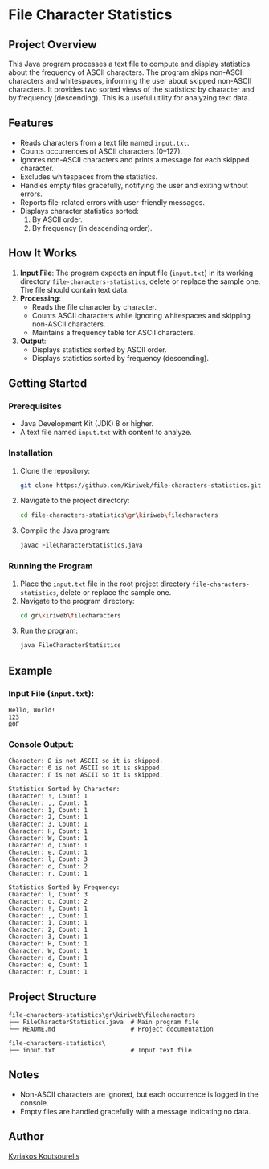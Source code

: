# File Character Statistics

## Project Overview
This Java program processes a text file to compute and display statistics about the frequency of ASCII characters. 
The program skips non-ASCII characters and whitespaces, informing the user about skipped non-ASCII characters. 
It provides two sorted views of the statistics: by character and by frequency (descending). This is a useful utility 
for analyzing text data.

## Features
- Reads characters from a text file named `input.txt`.
- Counts occurrences of ASCII characters (0–127).
- Ignores non-ASCII characters and prints a message for each skipped character.
- Excludes whitespaces from the statistics.
- Handles empty files gracefully, notifying the user and exiting without errors.
- Reports file-related errors with user-friendly messages.
- Displays character statistics sorted:
  1. By ASCII order.
  2. By frequency (in descending order).

## How It Works
1. **Input File**: The program expects an input file (`input.txt`) in its working directory `file-characters-statistics`, 
   delete or replace the sample one. The file should contain text data.
2. **Processing**:
   - Reads the file character by character.
   - Counts ASCII characters while ignoring whitespaces and skipping non-ASCII characters.
   - Maintains a frequency table for ASCII characters.
3. **Output**:
   - Displays statistics sorted by ASCII order.
   - Displays statistics sorted by frequency (descending).

## Getting Started

### Prerequisites
- Java Development Kit (JDK) 8 or higher.
- A text file named `input.txt` with content to analyze.

### Installation
1. Clone the repository:
   ```bash
   git clone https://github.com/Kiriweb/file-characters-statistics.git
   ```
2. Navigate to the project directory:
   ```bash
   cd file-characters-statistics\gr\kiriweb\filecharacters
   ```
3. Compile the Java program:
   ```bash
   javac FileCharacterStatistics.java
   ```

### Running the Program
1. Place the `input.txt` file in the root project directory `file-characters-statistics`, delete or replace the sample one.
2. Navigate to the program directory:
   ```bash
   cd gr\kiriweb\filecharacters
   ```
3. Run the program:
   ```bash
   java FileCharacterStatistics
   ```

## Example

### Input File (`input.txt`):
```
Hello, World!
123
ΩΘΓ
```

### Console Output:
```
Character: Ω is not ASCII so it is skipped.
Character: Θ is not ASCII so it is skipped.
Character: Γ is not ASCII so it is skipped.

Statistics Sorted by Character:
Character: !, Count: 1
Character: ,, Count: 1
Character: 1, Count: 1
Character: 2, Count: 1
Character: 3, Count: 1
Character: H, Count: 1
Character: W, Count: 1
Character: d, Count: 1
Character: e, Count: 1
Character: l, Count: 3
Character: o, Count: 2
Character: r, Count: 1

Statistics Sorted by Frequency:
Character: l, Count: 3
Character: o, Count: 2
Character: !, Count: 1
Character: ,, Count: 1
Character: 1, Count: 1
Character: 2, Count: 1
Character: 3, Count: 1
Character: H, Count: 1
Character: W, Count: 1
Character: d, Count: 1
Character: e, Count: 1
Character: r, Count: 1
```

## Project Structure
```
file-characters-statistics\gr\kiriweb\filecharacters
├── FileCharacterStatistics.java  # Main program file
└── README.md                     # Project documentation
```
```
file-characters-statistics\
├── input.txt                     # Input text file
```

## Notes
- Non-ASCII characters are ignored, but each occurrence is logged in the console.
- Empty files are handled gracefully with a message indicating no data.

## Author
[Kyriakos Koutsourelis](https://github.com/Kiriweb)
